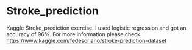 # Stroke_prediction
Kaggle Stroke_prediction exercise. I used logistic regression and got an accuracy of 96%. For more information please check https://www.kaggle.com/fedesoriano/stroke-prediction-dataset
